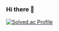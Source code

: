### Hi there 👋

[![Solved.ac Profile](http://mazassumnida.wtf/api/v2/generate_badge?boj=rlawhdgus)](https://solved.ac/rlawhdgus/)

<!--
**bell2000/bell2000** is a ✨ _special_ ✨ repository because its `README.md` (this file) appears on your GitHub profile.

Here are some ideas to get you started:

- 🔭 I’m currently working on ...
- 🌱 I’m currently learning ...
- 👯 I’m looking to collaborate on ...
- 🤔 I’m looking for help with ...
- 💬 Ask me about ...
- 📫 How to reach me: ...
- 😄 Pronouns: ...
- ⚡ Fun fact: ...
-->
